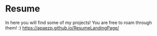 # Resume
In here you will find some of my projects! You are free to roam through them! :)
https://apaezp.github.io/ResumeLandingPage/
